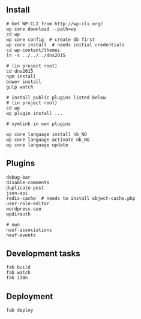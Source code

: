 ## Install
    # Get WP-CLI from http://wp-cli.org/
    wp core download --path=wp
    cd wp
    wp core config  # create db first
    wp core install  # needs initial credentials
    cd wp-content/themes
    ln -s ../../../dns2015

    # (in project root)
    cd dns2015
    npm install
    bower install
    gulp watch

    # Install public plugins listed below
    # (in project root)
    cd wp
    wp plugin install ...
    
    # symlink in own plugins

    wp core language install nb_NO
    wp core language activate nb_NO
    wp core language update

## Plugins
    debug-bar
    disable-comments
    duplicate-post
    json-api
    redis-cache  # needs to install object-cache.php
    user-role-editor
    wordpress-seo
    wpdirauth

    # own
    neuf-associations
    neuf-events

## Development tasks
    fab build
    fab watch
    fab i18n

## Deployment
    fab deploy